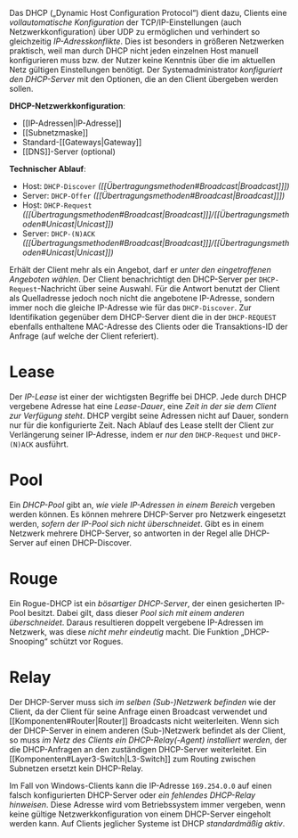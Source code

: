 Das DHCP („Dynamic Host Configuration Protocol“) dient dazu, Clients eine *vollautomatische Konfiguration* der TCP/IP-Einstellungen (auch Netzwerkkonfiguration) über UDP zu ermöglichen und verhindert so gleichzeitig *IP-Adresskonflikte*. Dies ist besonders in größeren Netzwerken praktisch, weil man durch DHCP nicht jeden einzelnen Host manuell konfigurieren muss bzw. der Nutzer keine Kenntnis über die im aktuellen Netz gültigen Einstellungen benötigt. Der Systemadministrator *konfiguriert den DHCP-Server* mit den Optionen, die an den Client übergeben werden sollen.

**DHCP-Netzwerkkonfiguration**:
 - [[IP-Adressen|IP-Adresse]]
 - [[Subnetzmaske]]
 - Standard-[[Gateways|Gateway]]
 - [[DNS]]-Server (optional)

**Technischer Ablauf**:
- Host:     `DHCP-Discover` *([[Übertragungsmethoden#Broadcast|Broadcast]]])*
- Server:   `DHCP-Offer` *([[Übertragungsmethoden#Broadcast|Broadcast]]])*
- Host:     `DHCP-Request` *([[Übertragungsmethoden#Broadcast|Broadcast]]]/[[Übertragungsmethoden#Unicast|Unicast]])*
- Server:   `DHCP-(N)ACK` *([[Übertragungsmethoden#Broadcast|Broadcast]]]/[[Übertragungsmethoden#Unicast|Unicast]])*

Erhält der Client mehr als ein Angebot, darf er *unter den eingetroffenen Angeboten wählen*. Der Client benachrichtigt den DHCP-Server per `DHCP-Request`-Nachricht über seine Auswahl. Für die Antwort benutzt der Client als Quelladresse jedoch noch nicht die angebotene IP-Adresse, sondern immer noch die gleiche IP-Adresse wie für das `DHCP-Discover`. Zur Identifikation gegenüber dem DHCP-Server dient die in der `DHCP-REQUEST` ebenfalls enthaltene MAC-Adresse des Clients oder die Transaktions-ID der Anfrage (auf welche der Client referiert).

# Lease
Der *IP-Lease* ist einer der wichtigsten Begriffe bei DHCP. Jede durch DHCP vergebene Adresse hat eine *Lease-Dauer*, eine *Zeit in der sie dem Client zur Verfügung steht*. DHCP vergibt seine Adressen nicht auf Dauer, sondern nur für die konfigurierte Zeit. Nach Ablauf des Lease stellt der Client zur Verlängerung seiner IP-Adresse, indem er *nur den* `DHCP-Request` und `DHCP-(N)ACK` ausführt.

# Pool
Ein *DHCP-Pool* gibt an, *wie viele IP-Adressen in einem Bereich* vergeben werden können. Es können mehrere DHCP-Server pro Netzwerk eingesetzt werden, *sofern der IP-Pool sich nicht überschneidet*. Gibt es in einem Netzwerk mehrere DHCP-Server, so antworten in der Regel alle DHCP-Server auf einen DHCP-Discover.

# Rouge
Ein Rogue-DHCP ist ein *bösartiger DHCP-Server*, der einen gesicherten IP-Pool besitzt. Dabei gilt, dass dieser *Pool sich mit einem anderen überschneidet*. Daraus resultieren doppelt vergebene IP-Adressen im Netzwerk, was diese *nicht mehr eindeutig* macht. Die Funktion „DHCP-Snooping“ schützt vor Rogues.

# Relay
Der DHCP-Server muss sich *im selben (Sub-)Netzwerk befinden* wie der Client, da der Client für seine Anfrage einen Broadcast verwendet und [[Komponenten#Router|Router]] Broadcasts nicht weiterleiten. Wenn sich der DHCP-Server in einem anderen (Sub-)Netzwerk befindet als der Client, so muss *im Netz des Clients ein DHCP-Relay(-Agent) installiert werden*, der die DHCP-Anfragen an den zuständigen DHCP-Server weiterleitet. Ein [[Komponenten#Layer3-Switch|L3-Switch]] zum Routing zwischen Subnetzen ersetzt kein DHCP-Relay.

Im Fall von Windows-Clients kann die IP-Adresse `169.254.0.0` auf einen falsch konfigurierten DHCP-Server oder *ein fehlendes DHCP-Relay hinweisen*. Diese Adresse wird vom Betriebssystem immer vergeben, wenn keine gültige Netzwerkkonfiguration von einem DHCP-Server eingeholt werden kann. Auf Clients jeglicher Systeme ist DHCP *standardmäßig aktiv*.
